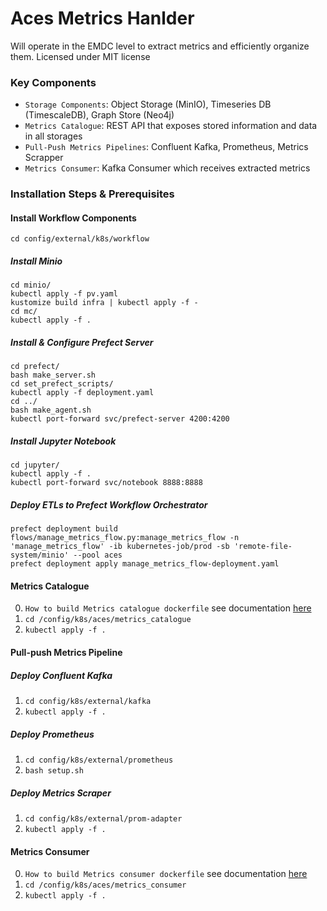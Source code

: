 # Aces Metrics Hanlder
Will operate in the EMDC level to extract metrics and efficiently organize them.
Licensed under MIT license

### Key Components
+ `Storage Components`: Object Storage (MinIO), Timeseries DB (TimescaleDB), Graph Store (Neo4j)
+ `Metrics Catalogue`: REST API that exposes stored information and data in all storages
+ `Pull-Push Metrics Pipelines`: Confluent Kafka, Prometheus, Metrics Scrapper
+ `Metrics Consumer`: Kafka Consumer which receives extracted metrics

### Installation Steps & Prerequisites
#### Install Workflow Components
```shell
cd config/external/k8s/workflow
```
##### Install Minio
```shell
cd minio/
kubectl apply -f pv.yaml
kustomize build infra | kubectl apply -f -
cd mc/
kubectl apply -f .
```
##### Install & Configure Prefect Server
```shell
cd prefect/
bash make_server.sh
cd set_prefect_scripts/
kubectl apply -f deployment.yaml
cd ../
bash make_agent.sh
kubectl port-forward svc/prefect-server 4200:4200
```
##### Install Jupyter Notebook
```shell
cd jupyter/
kubectl apply -f .
kubectl port-forward svc/notebook 8888:8888
```
##### Deploy ETLs to Prefect Workflow Orchestrator
```shell
prefect deployment build flows/manage_metrics_flow.py:manage_metrics_flow -n 'manage_metrics_flow' -ib kubernetes-job/prod -sb 'remote-file-system/minio' --pool aces
prefect deployment apply manage_metrics_flow-deployment.yaml 
```



#### Metrics Catalogue
0. `How to build Metrics catalogue dockerfile` see documentation [here](metrics_catalogue/README.md)
1. `cd /config/k8s/aces/metrics_catalogue`
2. `kubectl apply -f .`

#### Pull-push Metrics Pipeline
##### Deploy Confluent Kafka
1. `cd config/k8s/external/kafka`
2. `kubectl apply -f .`
##### Deploy Prometheus
1. `cd config/k8s/external/prometheus`
2. `bash setup.sh`
##### Deploy Metrics Scraper
1. `cd config/k8s/external/prom-adapter`
2. `kubectl apply -f .`

#### Metrics Consumer
0. `How to build Metrics consumer dockerfile` see documentation [here](metrics_consumer/README.md)
1. `cd /config/k8s/aces/metrics_consumer`
2. `kubectl apply -f .`